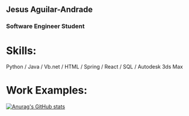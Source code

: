 ## Jesus Aguilar-Andrade
### Software Engineer Student
# Skills:
Python / Java / Vb.net / HTML / Spring / React / SQL / Autodesk 3ds Max

# Work Examples:

[![Anurag's GitHub stats](https://github-readme-stats.vercel.app/api?username=Cetykon)](https://github.com/anuraghazra/github-readme-stats)

